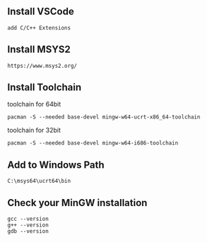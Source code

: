 ## Install VSCode
```
add C/C++ Extensions
```

## Install MSYS2
```
https://www.msys2.org/
```

## Install Toolchain
toolchain for 64bit
```
pacman -S --needed base-devel mingw-w64-ucrt-x86_64-toolchain
```

toolchain for 32bit
```
pacman -S --needed base-devel mingw-w64-i686-toolchain
```

## Add to Windows Path
```
C:\msys64\ucrt64\bin
```

## Check your MinGW installation
```
gcc --version
g++ --version
gdb --version
```
